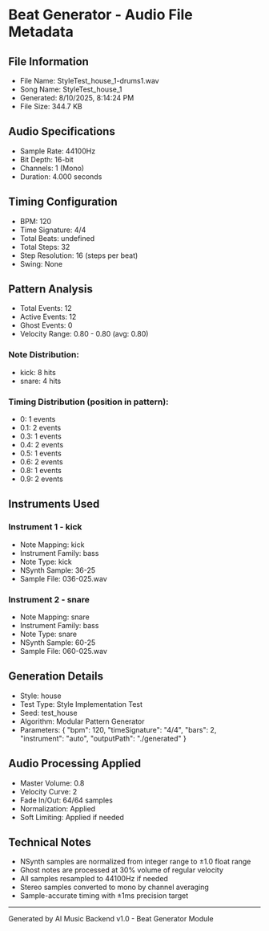 # Beat Generator - Audio File Metadata

## File Information
- File Name: StyleTest_house_1-drums1.wav
- Song Name: StyleTest_house_1
- Generated: 8/10/2025, 8:14:24 PM
- File Size: 344.7 KB

## Audio Specifications
- Sample Rate: 44100Hz
- Bit Depth: 16-bit
- Channels: 1 (Mono)
- Duration: 4.000 seconds

## Timing Configuration
- BPM: 120
- Time Signature: 4/4
- Total Beats: undefined
- Total Steps: 32
- Step Resolution: 16 (steps per beat)
- Swing: None

## Pattern Analysis
- Total Events: 12
- Active Events: 12
- Ghost Events: 0
- Velocity Range: 0.80 - 0.80 (avg: 0.80)

### Note Distribution:
- kick: 8 hits
- snare: 4 hits

### Timing Distribution (position in pattern):
- 0: 1 events
- 0.1: 2 events
- 0.3: 1 events
- 0.4: 2 events
- 0.5: 1 events
- 0.6: 2 events
- 0.8: 1 events
- 0.9: 2 events

## Instruments Used

### Instrument 1 - kick
- Note Mapping: kick
- Instrument Family: bass
- Note Type: kick 
- NSynth Sample: 36-25
- Sample File: 036-025.wav
### Instrument 2 - snare
- Note Mapping: snare
- Instrument Family: bass
- Note Type: snare 
- NSynth Sample: 60-25
- Sample File: 060-025.wav

## Generation Details
- Style: house
- Test Type: Style Implementation Test
- Seed: test_house
- Algorithm: Modular Pattern Generator
- Parameters: {
  "bpm": 120,
  "timeSignature": "4/4",
  "bars": 2,
  "instrument": "auto",
  "outputPath": "./generated"
}

## Audio Processing Applied
- Master Volume: 0.8
- Velocity Curve: 2
- Fade In/Out: 64/64 samples
- Normalization: Applied
- Soft Limiting: Applied if needed

## Technical Notes
- NSynth samples are normalized from integer range to ±1.0 float range
- Ghost notes are processed at 30% volume of regular velocity
- All samples resampled to 44100Hz if needed
- Stereo samples converted to mono by channel averaging
- Sample-accurate timing with ±1ms precision target

---
Generated by AI Music Backend v1.0 - Beat Generator Module
